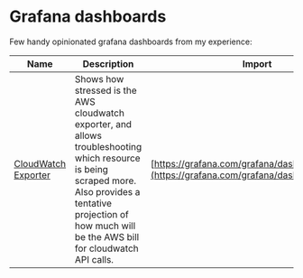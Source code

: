 # Grafana dashboards
Few handy opinionated grafana dashboards from my experience:

| Name                                                  | Description                                                                                                                                                                                                         | Import                                                                                       |
|-------------------------------------------------------|---------------------------------------------------------------------------------------------------------------------------------------------------------------------------------------------------------------------|----------------------------------------------------------------------------------------------|
| [CloudWatch Exporter](./aws/cloudwatch-exporter.json) | Shows how stressed is the AWS cloudwatch exporter, and allows troubleshooting which resource is being scraped more. Also provides a tentative projection of how much will be the AWS bill for cloudwatch API calls. | [https://grafana.com/grafana/dashboards/10925](https://grafana.com/grafana/dashboards/10925) |
